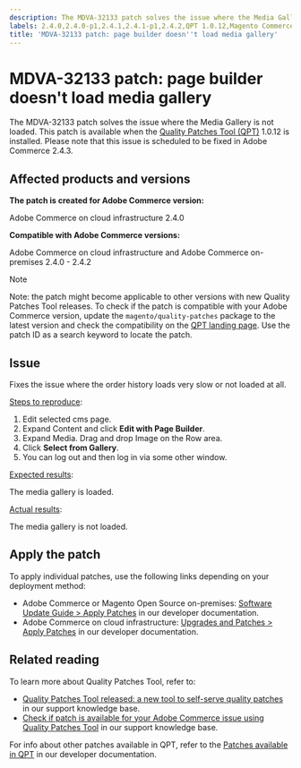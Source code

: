 ```yaml
---
description: The MDVA-32133 patch solves the issue where the Media Gallery is not loaded. This patch is available when the [Quality Patches Tool (QPT)](https://support.magento.com/hc/en-us/articles/360047139492) 1.0.12 is installed. Please note that this issue is scheduled to be fixed in Adobe Commerce 2.4.3.
labels: 2.4.0,2.4.0-p1,2.4.1,2.4.1-p1,2.4.2,QPT 1.0.12,Magento Commerce,Magento Commerce Cloud,Quality Patches Tool,load,media gallery,page builder,support tools,Adobe Commerce,cloud infrastructure,on-premises,quality patches for Adobe Commerce,Magento Open Source
title: 'MDVA-32133 patch: page builder doesn''t load media gallery'
---
```


# MDVA-32133 patch: page builder doesn't load media gallery

The MDVA-32133 patch solves the issue where the Media Gallery is not loaded. This patch is available when the [Quality Patches Tool (QPT)](https://support.magento.com/hc/en-us/articles/360047139492) 1.0.12 is installed. Please note that this issue is scheduled to be fixed in Adobe Commerce 2.4.3.

## Affected products and versions

**The patch is created for Adobe Commerce version:**

Adobe Commerce on cloud infrastructure 2.4.0

**Compatible with Adobe Commerce versions:**

Adobe Commerce on cloud infrastructure and Adobe Commerce on-premises 2.4.0 - 2.4.2

>[!NOTE]
>
 >Note: the patch might become applicable to other versions with new Quality Patches Tool releases. To check if the patch is compatible with your Adobe Commerce version, update the `magento/quality-patches` package to the latest version and check the compatibility on the [QPT landing page](https://devdocs.magento.com/quality-patches/tool.html#patch-grid). Use the patch ID as a search keyword to locate the patch.

## Issue

Fixes the issue where the order history loads very slow or not loaded at all.

<ins>Steps to reproduce</ins>:

1. Edit selected cms page.
1. Expand Content and click **Edit with Page Builder**.
1. Expand Media. Drag and drop Image on the Row area.
1. Click **Select from Gallery**.
1. You can log out and then log in via some other window.

<ins>Expected results</ins>:

The media gallery is loaded.

<ins>Actual results</ins>:

The media gallery is not loaded.

## Apply the patch

To apply individual patches, use the following links depending on your deployment method:

* Adobe Commerce or Magento Open Source on-premises: [Software Update Guide > Apply Patches](https://devdocs.magento.com/guides/v2.4/comp-mgr/patching/mqp.html) in our developer documentation.
* Adobe Commerce on cloud infrastructure: [Upgrades and Patches > Apply Patches](https://devdocs.magento.com/cloud/project/project-patch.html) in our developer documentation.

## Related reading

To learn more about Quality Patches Tool, refer to:

* [Quality Patches Tool released: a new tool to self-serve quality patches](https://support.magento.com/hc/en-us/articles/360047139492) in our support knowledge base.
* [Check if patch is available for your Adobe Commerce issue using Quality Patches Tool](https://support.magento.com/hc/en-us/articles/360047125252) in our support knowledge base.

For info about other patches available in QPT, refer to the [Patches available in QPT](https://devdocs.magento.com/quality-patches/tool.html#patch-grid) in our developer documentation.